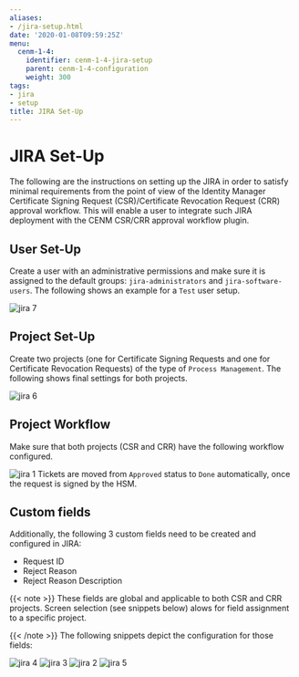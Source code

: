 ```yaml
---
aliases:
- /jira-setup.html
date: '2020-01-08T09:59:25Z'
menu:
  cenm-1-4:
    identifier: cenm-1-4-jira-setup
    parent: cenm-1-4-configuration
    weight: 300
tags:
- jira
- setup
title: JIRA Set-Up
---
```



# JIRA Set-Up

The following are the instructions on setting up the JIRA in order to satisfy minimal requirements from the point of view
of the Identity Manager Certificate Signing Request (CSR)/Certificate Revocation Request (CRR) approval workflow. This will enable
a user to integrate such JIRA deployment with the CENM CSR/CRR approval workflow plugin.


## User Set-Up

Create a user with an administrative permissions and make sure it is assigned to the default groups:
`jira-administrators` and `jira-software-users`. The following shows an example for a `Test` user setup.

![jira 7](/en/images/jira-7.png "jira 7")

## Project Set-Up

Create two projects (one for Certificate Signing Requests and one for Certificate Revocation Requests) of the type of
`Process Management`. The following shows final settings for both projects.

![jira 6](/en/images/jira-6.png "jira 6")

## Project Workflow

Make sure that both projects (CSR and CRR) have the following workflow configured.

![jira 1](/en/images/jira-1.png "jira 1")
Tickets are moved from `Approved` status to `Done` automatically, once the request is signed by the HSM.


## Custom fields

Additionally, the following 3 custom fields need to be created and configured in JIRA:



* Request ID
* Reject Reason
* Reject Reason Description


{{< note >}}
These fields are global and applicable to both CSR and CRR projects. Screen selection (see snippets below) alows
for field assignment to a specific project.

{{< /note >}}
The following snippets depict the configuration for those fields:

![jira 4](/en/images/jira-4.png "jira 4")
![jira 3](/en/images/jira-3.png "jira 3")
![jira 2](/en/images/jira-2.png "jira 2")
![jira 5](/en/images/jira-5.png "jira 5")
